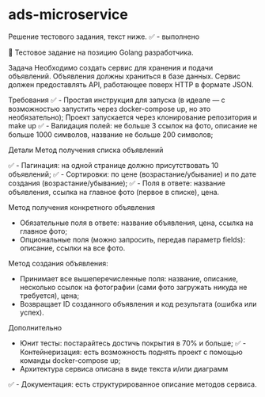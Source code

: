 # ads-microservice

Решение тестового задания, текст ниже. ✅ - выполнено

👣 Тестовое задание на позицию Golang разработчика.

Задача
Необходимо создать сервис для хранения и подачи объявлений. Объявления должны храниться в базе данных. Сервис должен предоставлять API, работающее поверх HTTP в формате JSON.

Требования
✅  - Простая инструкция для запуска (в идеале — с возможностью запустить через docker-compose up, но это необязательно);
  Проект запускается через клонирование репозитория и make up
✅  - Валидация полей: не больше 3 ссылок на фото, описание не больше 1000 символов, название не больше 200 символов;

Детали
Метод получения списка объявлений

✅ - Пагинация: на одной странице должно присутствовать 10 объявлений;
✅ - Cортировки: по цене (возрастание/убывание) и по дате создания (возрастание/убывание);
✅ - Поля в ответе: название объявления, ссылка на главное фото (первое в списке), цена.

Метод получения конкретного объявления
- Обязательные поля в ответе: название объявления, цена, ссылка на главное фото;
- Опциональные поля (можно запросить, передав параметр fields): описание, ссылки на все фото.

Метод создания объявления:
- Принимает все вышеперечисленные поля: название, описание, несколько ссылок на фотографии (сами фото загружать никуда не требуется), цена;
- Возвращает ID созданного объявления и код результата (ошибка или успех).

Дополнительно
- Юнит тесты: постарайтесь достичь покрытия в 70% и больше;
✅ - Контейнеризация: есть возможность поднять проект с помощью команды docker-compose up;
- Архитектура сервиса описана в виде текста и/или диаграмм

✅ - Документация: есть структурированное описание методов сервиса.
